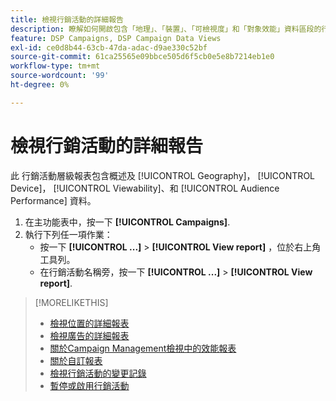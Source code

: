 ```yaml
---
title: 檢視行銷活動的詳細報告
description: 瞭解如何開啟包含「地理」、「裝置」、「可檢視度」和「對象效能」資料區段的行銷活動層級報表。
feature: DSP Campaigns, DSP Campaign Data Views
exl-id: ce0d8b44-63cb-47da-adac-d9ae330c52bf
source-git-commit: 61ca25565e09bbce505d6f5cb0e5e8b7214eb1e0
workflow-type: tm+mt
source-wordcount: '99'
ht-degree: 0%

---
```


# 檢視行銷活動的詳細報告

此 <!--legacy --> 行銷活動層級報表包含概述及 [!UICONTROL Geography]， [!UICONTROL Device]， [!UICONTROL Viewability]、和 [!UICONTROL Audience Performance] 資料。

1. 在主功能表中，按一下 **[!UICONTROL Campaigns]**.
1. 執行下列任一項作業：
   * 按一下 **[!UICONTROL ...]** > **[!UICONTROL View report]** ，位於右上角工具列。
   * 在行銷活動名稱旁，按一下  **[!UICONTROL ...]** > **[!UICONTROL View report]**.

>[!MORELIKETHIS]
>
>* [檢視位置的詳細報表](/help/dsp/campaign-management/placements/placement-view-report.md)
>* [檢視廣告的詳細報表](/help/dsp/campaign-management/ads/ad-view-report.md)
>* [關於Campaign Management檢視中的效能報表](/help/dsp/campaign-management/reports/campaign-reports-about.md)
>* [關於自訂報表](/help/dsp/reports/report-about.md)
>* [檢視行銷活動的變更記錄](campaign-change-log.md)
>* [暫停或啟用行銷活動](campaign-pause-activate.md)
